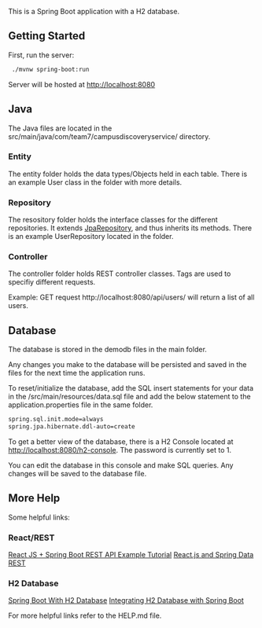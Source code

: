 This is a Spring Boot application with a H2 database.

## Getting Started

First, run the server:

```bash
 ./mvnw spring-boot:run
```

Server will be hosted at [http://localhost:8080](http://localhost:8080)

## Java

The Java files are located in the src/main/java/com/team7/campusdiscoveryservice/ directory. 

### Entity
The entity folder holds the data types/Objects held in each table. There is an example User class in the folder with more details.

### Repository
The resository folder holds the interface classes for the different repositories. It extends [JpaRepository](https://docs.spring.io/spring-data/jpa/docs/current/api/org/springframework/data/jpa/repository/JpaRepository.html), and thus inherits its methods. There is an example UserRepository located in the folder.

### Controller
The controller folder holds REST controller classes. Tags are used to specifiy different requests.

Example: GET request http://localhost:8080/api/users/ will return a list of all users.

## Database

The database is stored in the demodb files in the main folder. 

Any changes you make to the database will be persisted and saved in the files for the next time the application runs.

To reset/initialize the database, add the SQL insert statements for your data in the /src/main/resources/data.sql file and add the below statement to the application.properties file in the same folder.

```bash
spring.sql.init.mode=always
spring.jpa.hibernate.ddl-auto=create
```

To get a better view of the database, there is a H2 Console located at [http://localhost:8080/h2-console](http://localhost:8080/h2-console). The password is currently set to 1.

You can edit the database in this console and make SQL queries. Any changes will be saved to the database file.

## More Help 
Some helpful links:

### React/REST
[React JS + Spring Boot REST API Example Tutorial](https://www.youtube.com/watch?v=5RA5NpxbioI)
[React.js and Spring Data REST](https://spring.io/guides/tutorials/react-and-spring-data-rest/)

### H2 Database
[Spring Boot With H2 Database](https://www.baeldung.com/spring-boot-h2-database)
[Integrating H2 Database with Spring Boot](https://stackabuse.com/integrating-h2-database-with-spring-boot/)


For more helpful links refer to the HELP.md file.



